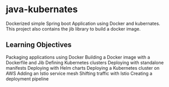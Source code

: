# java-kubernates

Dockerized simple Spring boot Application using Docker and kubernates. This project also contains the jib library to build a docker image.

## Learning Objectives


Packaging applications using Docker
Building a Docker image with a Dockerfile and Jib
Defining Kubernetes clusters
Deploying with standalone manifests
Deploying with Helm charts
Deploying a Kubernetes cluster on AWS
Adding an Istio service mesh
Shifting traffic with Istio
Creating a deployment pipeline

